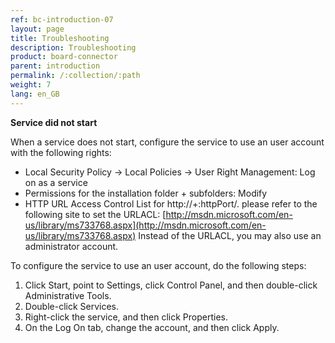 ```yaml
---
ref: bc-introduction-07
layout: page
title: Troubleshooting
description: Troubleshooting
product: board-connector
parent: introduction
permalink: /:collection/:path
weight: 7
lang: en_GB
---
```


**Service did not start**

When a service does not start, configure the service to use an user account with the following rights: 

- Local Security Policy -> Local Policies -> User Right Management: Log on as a service
- Permissions for the installation folder + subfolders: Modify
- HTTP URL Access Control List for http://+:httpPort/. 
please refer to the following site to set the URLACL: [http://msdn.microsoft.com/en-us/library/ms733768.aspx](http://msdn.microsoft.com/en-us/library/ms733768.aspx)
Instead of the URLACL, you may also use an administrator account.

To configure the service to use an user account, do the following steps: 

1. Click Start, point to Settings, click Control Panel, and then double-click Administrative Tools.
2. Double-click Services.
3. Right-click the service, and then click Properties.
4. On the Log On tab, change the account, and then click Apply.
